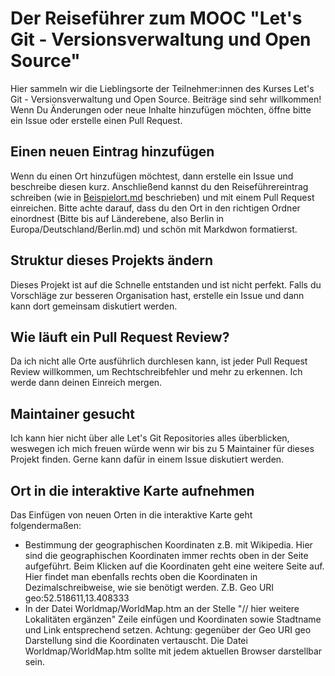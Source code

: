 # Der Reiseführer zum MOOC "Let's Git - Versionsverwaltung und Open Source" 

Hier sammeln wir die Lieblingsorte der Teilnehmer:innen des Kurses Let's Git - Versionsverwaltung und Open Source. Beiträge sind sehr willkommen! Wenn Du Änderungen oder neue Inhalte hinzufügen möchten, öffne bitte ein Issue oder erstelle einen Pull Request.

## Einen neuen Eintrag hinzufügen

Wenn du einen Ort hinzufügen möchtest, dann erstelle ein Issue und beschreibe diesen kurz. Anschließend kannst du den Reiseführereintrag schreiben (wie in [Beispielort.md](Beispielort.md) beschrieben) und mit einem Pull Request einreichen. Bitte achte darauf, dass du den Ort in den richtigen Ordner einordnest (Bitte bis auf Länderebene, also Berlin in Europa/Deutschland/Berlin.md) und schön mit Markdwon formatierst.

## Struktur dieses Projekts ändern

Dieses Projekt ist auf die Schnelle entstanden und ist nicht perfekt. Falls du Vorschläge zur besseren Organisation hast, erstelle ein Issue und dann kann dort gemeinsam diskutiert werden.

## Wie läuft ein Pull Request Review?

Da ich nicht alle Orte ausführlich durchlesen kann, ist jeder Pull Request Review willkommen, um Rechtschreibfehler und mehr zu erkennen. Ich werde dann deinen Einreich mergen.

## Maintainer gesucht

Ich kann hier nicht über alle Let's Git Repositories alles überblicken, weswegen ich mich freuen würde wenn wir bis zu 5 Maintainer für dieses Projekt finden. Gerne kann dafür in einem Issue diskutiert werden.

## Ort in die interaktive Karte aufnehmen
Das Einfügen von neuen Orten in die interaktive Karte geht folgendermaßen:
* Bestimmung der geographischen Koordinaten z.B. mit Wikipedia. Hier sind die geographischen Koordinaten immer rechts oben in der Seite aufgeführt. Beim Klicken auf die Koordinaten geht eine weitere Seite auf. Hier findet man ebenfalls rechts oben die Koordinaten in Dezimalschreibweise, wie sie benötigt werden. Z.B. Geo URI 	geo:52.518611,13.408333
* In der Datei Worldmap/WorldMap.htm an der Stelle "// hier weitere Lokalitäten ergänzen" Zeile einfügen und Koordinaten sowie Stadtname und Link entsprechend setzen. Achtung: gegenüber der Geo URI 	geo Darstellung sind die Koordinaten vertauscht.
Die Datei Worldmap/WorldMap.htm sollte mit jedem aktuellen Browser darstellbar sein.
